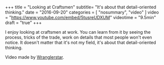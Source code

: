+++
title = "Looking at Craftsmen"
subtitle= "It's about that detail-oriented thinking."
date =  "2016-09-20"
categories = [ "nosummary", "video" ]
video = "https://www.youtube.com/embed/5tusreUDXUM"
videotime = "9.5min"
draft = "true"
+++

I enjoy looking at craftsmen at work.
You can learn from it by seeing the process, tricks of the trade, work on details that most people won't even notice. It doesn't matter that it's not my field, it's about that detail-oriented thinking.

Video made by [Wranglerstar](https://www.youtube.com/channel/UCMIjEnXruVHtvgSVf6TgfUg").
